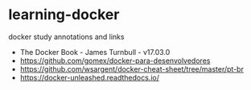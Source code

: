 # learning-docker
docker study annotations and links

- The Docker Book - James Turnbull - v17.03.0
- https://github.com/gomex/docker-para-desenvolvedores
- https://github.com/wsargent/docker-cheat-sheet/tree/master/pt-br
- https://docker-unleashed.readthedocs.io/
